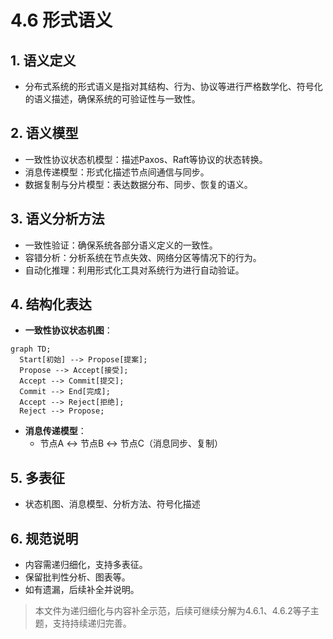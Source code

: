 # 4.6 形式语义

## 1. 语义定义

- 分布式系统的形式语义是指对其结构、行为、协议等进行严格数学化、符号化的语义描述，确保系统的可验证性与一致性。

## 2. 语义模型

- 一致性协议状态机模型：描述Paxos、Raft等协议的状态转换。
- 消息传递模型：形式化描述节点间通信与同步。
- 数据复制与分片模型：表达数据分布、同步、恢复的语义。

## 3. 语义分析方法

- 一致性验证：确保系统各部分语义定义的一致性。
- 容错分析：分析系统在节点失效、网络分区等情况下的行为。
- 自动化推理：利用形式化工具对系统行为进行自动验证。

## 4. 结构化表达

- **一致性协议状态机图**：

```mermaid
graph TD;
  Start[初始] --> Propose[提案];
  Propose --> Accept[接受];
  Accept --> Commit[提交];
  Commit --> End[完成];
  Accept --> Reject[拒绝];
  Reject --> Propose;
```

- **消息传递模型**：
  - 节点A <-> 节点B <-> 节点C（消息同步、复制）

## 5. 多表征

- 状态机图、消息模型、分析方法、符号化描述

## 6. 规范说明

- 内容需递归细化，支持多表征。
- 保留批判性分析、图表等。
- 如有遗漏，后续补全并说明。

> 本文件为递归细化与内容补全示范，后续可继续分解为4.6.1、4.6.2等子主题，支持持续递归完善。

